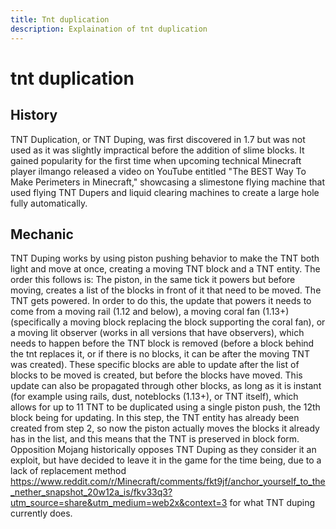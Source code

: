 ```yaml
---
title: Tnt duplication
description: Explaination of tnt duplication
---
```


# tnt duplication

## History
TNT Duplication, or TNT Duping, was first discovered in 1.7 but was not used as it was slightly impractical before the addition of slime blocks. It gained popularity for the first time when upcoming technical Minecraft player ilmango released a video on YouTube entitled "The BEST Way To Make Perimeters in Minecraft," showcasing a slimestone flying machine that used flying TNT Dupers and liquid clearing machines to create a large hole fully automatically.
## Mechanic
TNT Duping works by using piston pushing behavior to make the TNT both light and move at once, creating a moving TNT block and a TNT entity. The order this follows is:
The piston, in the same tick it powers but before moving, creates a list of the blocks in front of it that need to be moved.
The TNT gets powered. In order to do this, the update that powers it needs to come from a moving rail (1.12 and below), a moving coral fan (1.13+)(specifically a moving block replacing the block supporting the coral fan), or a moving lit observer (works in all versions that have observers), which needs to happen before the TNT block is removed (before a block behind the tnt replaces it, or if there is no blocks, it can be after the moving TNT was created). 
These specific blocks are able to update after the list of blocks to be moved is created, but before the blocks have moved. This update can also be propagated through other blocks, as long as it is instant (for example using rails, dust, noteblocks (1.13+), or TNT itself), which allows for up to 11 TNT to be duplicated using a single piston push, the 12th block being for updating.
In this step, the TNT entity has already been created from step 2, so now the piston actually moves the blocks it already has in the list, and this means that the TNT is preserved in block form.
Opposition
Mojang historically opposes TNT Duping as they consider it an exploit, but have decided to leave it in the game for the time being, 
due to a lack of replacement method
https://www.reddit.com/r/Minecraft/comments/fkt9jf/anchor_yourself_to_the_nether_snapshot_20w12a_is/fkv33q3?utm_source=share&utm_medium=web2x&context=3
 for what TNT duping currently does.
